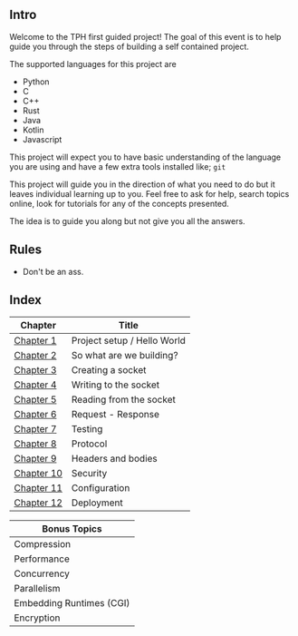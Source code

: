 ## Intro

Welcome to the TPH first guided project!
The goal of this event is to help guide you through the steps of building a self contained project.

The supported languages for this project are

- Python
- C
- C++ 
- Rust
- Java
- Kotlin
- Javascript

This project will expect you to have basic understanding of the language you are using and have a few extra tools 
installed like; `git` 

[//]: <> (Other tools here)

This project will guide you in the direction of what you need to do but it leaves individual learning up to you.
Feel free to ask for help, search topics online, look for tutorials for any of the concepts presented.

The idea is to guide you along but not give you all the answers.

[//]: <> (Feel free to tack more languages on.)

## Rules

[//]: <> (Need some help filling in the rules section)

- Don't be an ass.

## Index

| Chapter  | Title |
| --- | --- |
| [Chapter 1](chapter1.md) | Project setup / Hello World |
| [Chapter 2](chapter2.md) | So what are we building? |
| [Chapter 3](chapter3.md) | Creating a socket |
| [Chapter 4](chapter4.md) | Writing to the socket |
| [Chapter 5](chapter5.md) | Reading from the socket |
| [Chapter 6](chapter6.md) | Request - Response |
| [Chapter 7](chapter7.md) | Testing |
| [Chapter 8](chapter8.md) | Protocol | 
| [Chapter 9](chapter9.md) | Headers and bodies |
| [Chapter 10](chapter10.md) | Security |
| [Chapter 11](chapter11.md) | Configuration |
| [Chapter 12](chapter12.md) | Deployment |

| Bonus Topics |
| --- |
| Compression |
| Performance | 
| Concurrency |
| Parallelism | 
| Embedding Runtimes (CGI) |
| Encryption | # Not sure about this one
